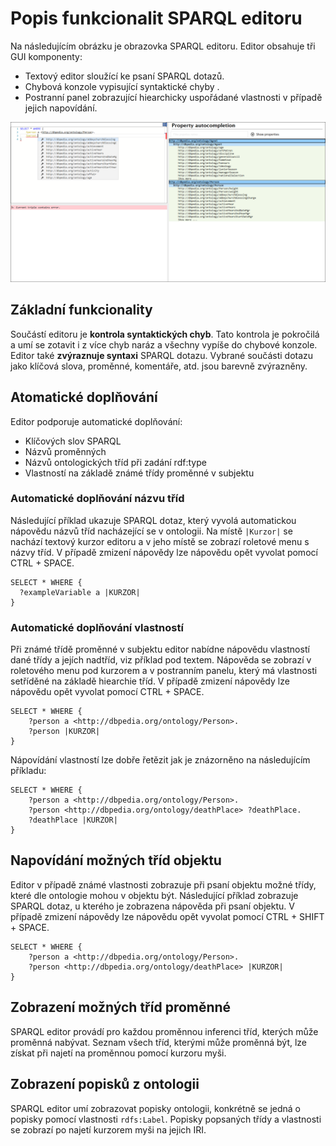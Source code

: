 # Popis funkcionalit SPARQL editoru
Na následujícím obrázku je obrazovka SPARQL editoru. Editor obsahuje tři GUI komponenty:
* Textový editor sloužící ke psaní SPARQL dotazů.
* Chybová konzole vypisující syntaktické chyby .
* Postranní panel zobrazující hiearchicky uspořádané vlastnosti v případě jejich napovídání. 

![SPARQL Editor](./img/editor.png)

## Základní funkcionality
Součástí editoru je **kontrola syntaktických chyb**. Tato kontrola je pokročilá a umí se zotavit i z více chyb naráz a všechny vypíše do chybové konzole. Editor také **zvýraznuje syntaxi** SPARQL dotazu. Vybrané součásti dotazu jako klíčová slova, proměnné, komentáře, atd. jsou barevně zvýrazněny.

## Atomatické doplňování 
Editor podporuje automatické doplňování:

* Klíčových slov SPARQL
* Názvů proměnných
* Názvů ontologických tříd při zadání rdf:type 
* Vlastností na základě známé třídy proměnné v subjektu


### Automatické doplňování názvu tříd

Následující příklad ukazuje SPARQL dotaz, který vyvolá automatickou nápovědu názvů tříd nacházející se v ontologii. Na místě `|Kurzor|` se nachází textový kurzor editoru a v jeho místě se zobrazí roletové menu s názvy tříd. V případě zmizení nápovědy lze nápovědu opět vyvolat pomocí CTRL + SPACE. 

```sparql
SELECT * WHERE {
  ?exampleVariable a |KURZOR|
}
```

### Automatické doplňování vlastností
Při známé třídě proměnné v subjektu editor nabídne nápovědu vlastností dané třídy a jejích nadtříd, viz příklad pod textem. Nápověda se zobrazí v roletového menu pod kurzorem a v postranním panelu, který má vlastnosti setříděné na základě hiearchie tříd. V případě zmizení nápovědy lze nápovědu opět vyvolat pomocí CTRL + SPACE. 

```
SELECT * WHERE {
    ?person a <http://dbpedia.org/ontology/Person>.
    ?person |KURZOR|
}
```

Nápovídání vlastností lze dobře řetězit jak je znázorněno na následujícím příkladu:
```
SELECT * WHERE {
    ?person a <http://dbpedia.org/ontology/Person>.
    ?person <http://dbpedia.org/ontology/deathPlace> ?deathPlace.
    ?deathPlace |KURZOR|
}
```

## Napovídání možných tříd objektu
Editor v případě známé vlastnosti zobrazuje při psaní objektu možné třídy, které dle ontologie mohou v objektu být. Následující příklad zobrazuje SPARQL dotaz, u kterého je zobrazena nápověda při psaní objektu. V případě zmizení nápovědy lze nápovědu opět vyvolat pomocí CTRL + SHIFT + SPACE.

```
SELECT * WHERE {
    ?person a <http://dbpedia.org/ontology/Person>.
    ?person <http://dbpedia.org/ontology/deathPlace> |KURZOR|
}
```

## Zobrazení možných tříd proměnné
SPARQL editor provádí pro každou proměnnou inferenci tříd, kterých může proměnná nabývat. Seznam všech tříd, kterými může proměnná být, lze získat při najetí na proměnnou pomocí kurzoru myši.

## Zobrazení popisků z ontologii
SPARQL editor umí zobrazovat popisky ontologii, konkrétně se jedná o popisky pomocí vlastnosti `rdfs:Label`. Popisky popsaných třídy a vlastnosti se zobrazí po najetí kurzorem myši na jejich IRI.